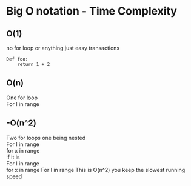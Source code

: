 <h1>Big O notation - Time Complexity </h1>
<h2>O(1)</h2>
<p>no for loop or anything just easy transactions</p>

```
Def foo:
    return 1 + 2
```

<h2>O(n)</h2>
One for loop<br>
For I in range<br>
<h2>-O(n^2)</h2>
Two for loops one being nested<br>
For I in range<br>
    for x in range<br>
if it is <br>
For I in range<br>
    for x in range
For I in range 
This is O(n^2) you keep the slowest running speed
	